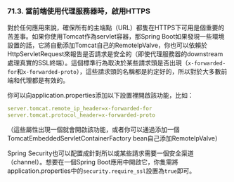 ### 71.3. 當前端使用代理服務器時，啟用HTTPS

對於任何應用來說，確保所有的主端點（URL）都隻在HTTPS下可用是個重要的苦差事。如果你使用Tomcat作為servlet容器，那Spring Boot如果發現一些環境設置的話，它將自動添加Tomcat自己的RemoteIpValve，你也可以依賴於HttpServletRequest來報告是否請求是安全的（即使代理服務器的downstream處理真實的SSL終端）。這個標準行為取決於某些請求頭是否出現（`x-forwarded-for`和`x-forwarded-proto`），這些請求頭的名稱都是約定好的，所以對於大多數前端和代理都是有效的。

你可以向application.properties添加以下設置裡開啟該功能，比如：
```yml
server.tomcat.remote_ip_header=x-forwarded-for
server.tomcat.protocol_header=x-forwarded-proto
```
（這些屬性出現一個就會開啟該功能，或者你可以通過添加一個TomcatEmbeddedServletContainerFactory bean自己添加RemoteIpValve）

Spring Security也可以配置成針對所以或某些請求需要一個安全渠道（channel）。想要在一個Spring Boot應用中開啟它，你隻需將application.properties中的`security.require_ssl`設置為`true`即可。
